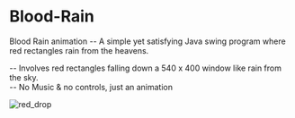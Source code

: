 # Blood-Rain
Blood Rain animation -- A simple yet satisfying Java swing program where red rectangles rain from the heavens.

-- Involves red rectangles falling down a 540 x 400 window like rain from the sky. <br>
-- No Music & no controls, just an animation

![red_drop](https://user-images.githubusercontent.com/21260839/30390790-2d4fb7ae-98af-11e7-9aab-898a33bb5044.png)
